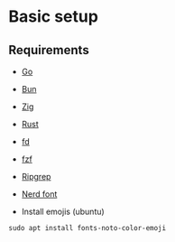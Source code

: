 # Basic setup

## Requirements

- [Go](https://go.dev/doc/install)
- [Bun](https://bun.sh/)
- [Zig](https://github.com/ziglang/zig/wiki/Install-Zig-from-a-Package-Manager)
- [Rust](https://www.rust-lang.org/tools/install)

- [fd](https://github.com/sharkdp/fd)
- [fzf](https://github.com/junegunn/fzf)
- [Ripgrep](https://github.com/BurntSushi/ripgrep#installation)
- [Nerd font](https://www.nerdfonts.com/)

- Install emojis (ubuntu)

```
sudo apt install fonts-noto-color-emoji
```

